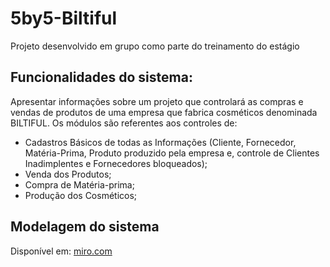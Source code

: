 # 5by5-Biltiful

Projeto desenvolvido em grupo como parte do treinamento do estágio

## Funcionalidades do sistema:
Apresentar informações sobre um projeto que controlará as compras e vendas de produtos de uma
empresa que fabrica cosméticos denominada BILTIFUL. Os módulos são referentes aos controles
de:
- Cadastros Básicos de todas as Informações (Cliente, Fornecedor, Matéria-Prima,
Produto produzido pela empresa e, controle de Clientes Inadimplentes e Fornecedores
bloqueados);
- Venda dos Produtos;
- Compra de Matéria-prima;
- Produção dos Cosméticos;

## Modelagem do sistema
Disponível em: <a href="https:///miro.com/app/board/uXjVKKUh208=/" alt="Modelagem através do site Miro.com">miro.com</a>
